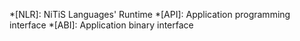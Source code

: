 *[NLR]: NiTiS Languages' Runtime
*[API]: Application programming interface
*[ABI]: Application binary interface